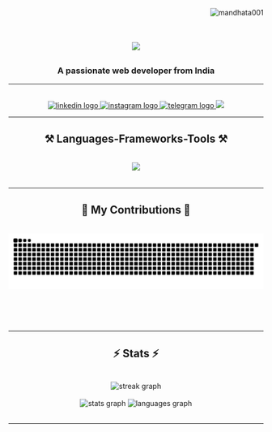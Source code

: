 <p align="right"> <img src="https://komarev.com/ghpvc/?username=mandhata001&label=Profile%20views&color=0e75b6&style=flat" alt="mandhata001" /> </p>



<h1 align="center">
    <img src="https://readme-typing-svg.herokuapp.com/?font=Righteous&size=35&center=true&vCenter=true&width=500&height=70&duration=4000&lines=Hi+There!+👋;+I'm+Mandhata+Pathak!;" />
</h1>

<h3 align="center">A passionate web developer from India </h3>
<hr/>

<br/>


<div align="center">
  <a href="https://www.linkedin.com/in/mandhata-pathak/" target="_blank">
    <img src="https://img.shields.io/static/v1?message=LinkedIn&logo=linkedin&label=&color=0077B5&logoColor=white&labelColor=&style=for-the-badge" height="25" alt="linkedin logo" />
  </a>
  <a href="https://www.instagram.com/mandhata_001?igsh=MXFhcnIwa2hyZWhsMg==" target="_blank">
    <img src="https://img.shields.io/static/v1?message=Instagram&logo=instagram&label=&color=E4405F&logoColor=white&labelColor=&style=for-the-badge" height="25" alt="instagram logo"/>
  </a>
  <a href="https:://www.telegram.me/Im_mandhata" target="_blank">
    <img src="https://img.shields.io/static/v1?message=Telegram&logo=telegram&label=&color=2CA5E0&logoColor=white&labelColor=&style=for-the-badge" height="25" alt="telegram logo"/>
  </a>
<a href="mailto:mandhatapathak@gmail.com">
    <img src="https://img.shields.io/badge/Gmail-333333?style=for-the-badge&logo=gmail&logoColor=red"/>
  </a>

</div>

 <hr/>
 
<h2 align="center">⚒️ Languages-Frameworks-Tools ⚒️</h2>
<br/>
<div align="center">
    <img src="https://skillicons.dev/icons?i=html,css,vscode,github,git,mysql,python,c++"/>
</div>

<br/>
<hr/>

<div align="center">
  <h2>🐍 My Contributions 🐍</h2>
  <br>
  <img src="https://raw.githubusercontent.com/mandhata001/mandhata001/output/snake.svg" alt="Snake eating my contribution"/>

  
  <br/><br/><br/>
</div>

<hr/>

<h2 align="center">⚡ Stats ⚡</h2>
<br>
<div align="center">
  <img src="https://streak-stats.demolab.com?user=mandhata001&locale=en&mode=daily&theme=dark&hide_border=false&border_radius=5&order=3" height="220" alt="streak graph"  />
</div>


<br/>
<div align="center">
  <img src="https://github-readme-stats.vercel.app/api?username=mandhata001&hide_title=false&hide_rank=false&show_icons=true&include_all_commits=true&count_private=true&disable_animations=false&theme=dracula&locale=en&hide_border=false" height="150" alt="stats graph"/>
  <img src="https://github-readme-stats.vercel.app/api/top-langs?username=mandhata001&locale=en&hide_title=false&layout=compact&card_width=320&langs_count=5&theme=tokyonight&hide_border=false" height="150" alt="languages graph"/>
</div>


<br/>

<hr/>

